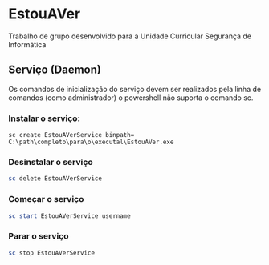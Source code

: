 # EstouAVer
Trabalho de grupo desenvolvido para a Unidade Curricular Segurança de Informática

## Serviço (Daemon)

Os comandos de inicialização do serviço devem ser realizados pela linha de comandos (como administrador) o powershell não suporta o comando sc. 

### Instalar o serviço:
```
sc create EstouAVerService binpath= C:\path\completo\para\o\executal\EstouAVer.exe 
```

### Desinstalar o serviço

```Powershell
sc delete EstouAVerService 
```

### Começar o serviço

```Powershell
sc start EstouAVerService username
```

### Parar o serviço

```Powershell
sc stop EstouAVerService
```